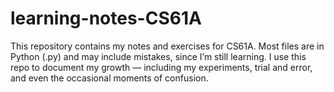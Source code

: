 # learning-notes-CS61A
This repository contains my notes and exercises for CS61A.
Most files are in Python (.py) and may include mistakes, since I’m still learning.
I use this repo to document my growth — including my experiments, trial and error, and even the occasional moments of confusion.
